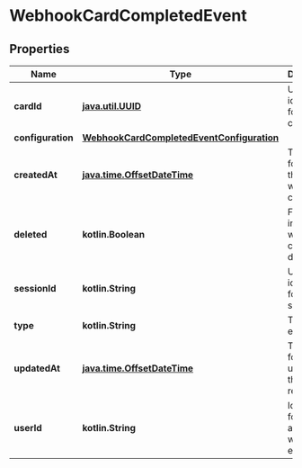 
# WebhookCardCompletedEvent

## Properties
| Name | Type | Description | Notes |
| ------------ | ------------- | ------------- | ------------- |
| **cardId** | [**java.util.UUID**](java.util.UUID.md) | Unique identifier for the card. |  |
| **configuration** | [**WebhookCardCompletedEventConfiguration**](WebhookCardCompletedEventConfiguration.md) |  |  |
| **createdAt** | [**java.time.OffsetDateTime**](java.time.OffsetDateTime.md) | Timestamp for when the card was created. |  |
| **deleted** | **kotlin.Boolean** | Flag indicating whether the card is deleted. |  |
| **sessionId** | **kotlin.String** | Unique identifier for the session. |  |
| **type** | **kotlin.String** | Type of event. |  |
| **updatedAt** | [**java.time.OffsetDateTime**](java.time.OffsetDateTime.md) | Timestamp for the last update to the card record. |  |
| **userId** | **kotlin.String** | Identifier for the user associated with the event. |  |



